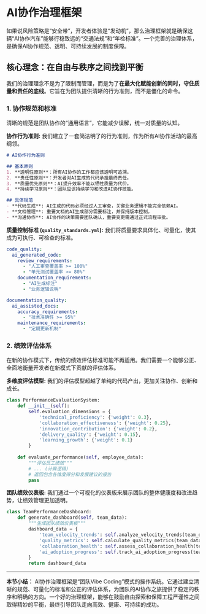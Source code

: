 # AI协作治理框架

如果说风险策略是“安全带”，开发者体验是“发动机”，那么治理框架就是确保这辆“AI协作汽车”能够行稳致远的“交通法规”和“年检标准”。一个完善的治理体系，是确保AI协作规范、透明、可持续发展的制度保障。

## 核心理念：在自由与秩序之间找到平衡

我们的治理理念不是为了限制而管理，而是为了**在最大化赋能创新的同时，守住质量和责任的底线**。它旨在为团队提供清晰的行为准则，而不是僵化的命令。

### 1. 协作规范和标准

清晰的规范是团队协作的“通用语言”，它能减少误解，统一对质量的认知。

**协作行为准则:**
我们建立了一套简洁明了的行为准则，作为所有AI协作活动的最高纲领。
```markdown
# AI协作行为准则

## 基本原则
1. **透明性原则**：所有AI协作的工作都应该透明可追溯。
2. **责任性原则**：开发者对AI生成的代码承担最终责任。
3. **质量优先原则**：AI提升效率不能以牺牲质量为代价。
4. **持续学习原则**：团队应该持续学习和改进AI协作技能。

## 具体规范
- **代码生成**: AI生成的代码必须经过人工审查，关键业务逻辑不能完全依赖AI。
- **文档管理**: 重要文档的AI生成部分需要标注，并保持版本控制。
- **沟通协作**: AI协作的决策需要团队确认，重要变更需通过正式流程审批。
```

**质量控制标准 (`quality_standards.yml`):**
我们将质量要求具体化、可量化，使其成为可执行、可检查的标准。
```yaml
code_quality:
  ai_generated_code:
    review_requirements:
      - "人工审查覆盖率 >= 100%"
      - "单元测试覆盖率 >= 80%"
    documentation_requirements:
      - "AI生成标注"
      - "业务逻辑说明"

documentation_quality:
  ai_assisted_docs:
    accuracy_requirements:
      - "技术准确性 >= 95%"
    maintenance_requirements:
      - "定期更新机制"
```

### 2. 绩效评估体系

在新的协作模式下，传统的绩效评估标准可能不再适用。我们需要一个能够公正、全面地衡量开发者在新模式下贡献的评估体系。

**多维度评估模型:**
我们的评估模型超越了单纯的代码产出，更加关注协作、创新和成长。
```python
class PerformanceEvaluationSystem:
    def __init__(self):
        self.evaluation_dimensions = {
            'technical_proficiency': {'weight': 0.3},
            'collaboration_effectiveness': {'weight': 0.25},
            'innovation_contribution': {'weight': 0.2},
            'delivery_quality': {'weight': 0.15},
            'learning_growth': {'weight': 0.1}
        }
    
    def evaluate_performance(self, employee_data):
        """评估员工绩效"""
        # ... (计算逻辑)
        # 返回包含各维度得分和发展建议的报告
        pass
```

**团队绩效仪表板:**
我们通过一个可视化的仪表板来展示团队的整体健康度和改进趋势，让绩效管理更加透明。
```python
class TeamPerformanceDashboard:
    def generate_dashboard(self, team_data):
        """生成团队绩效仪表板"""
        dashboard_data = {
            'team_velocity_trends': self.analyze_velocity_trends(team_data),
            'quality_metrics': self.calculate_quality_metrics(team_data),
            'collaboration_health': self.assess_collaboration_health(team_data),
            'ai_adoption_progress': self.track_ai_adoption_progress(team_data)
        }
        return dashboard_data
```

---

**本节小结：** AI协作治理框架是“团队Vibe Coding”模式的操作系统。它通过建立清晰的规范、可量化的标准和公正的评估体系，为团队的AI协作之旅提供了稳定的秩序和明确的方向。一个好的治理框架，能够在鼓励自由探索和保障工程严谨性之间取得精妙的平衡，最终引导团队走向高效、健康、可持续的成功。